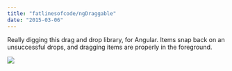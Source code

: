 ```yaml
---
title: "fatlinesofcode/ngDraggable"
date: "2015-03-06"
---
```


Really digging this drag and drop library, for Angular. Items snap back on an unsuccessful drops, and dragging items are properly in the foreground.

![](https://31.media.tumblr.com/3f2dd458d4d08f92c2547b1cca697149/tumblr_inline_nkt3bj2kxL1sssr44.gif)
